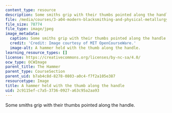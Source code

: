 ```yaml
---
content_type: resource
description: Some smiths grip with their thumbs pointed along the handle.
file: /media/courses/3-a04-modern-blacksmithing-and-physical-metallurgy-fall-2008/2c9115efc7a537360927a63c95a2aa93_012.jpg
file_size: 78774
file_type: image/jpeg
image_metadata:
  caption: Some smiths grip with their thumbs pointed along the handle.
  credit: 'Credit: Image courtesy of MIT OpenCourseWare.'
  image-alt: A hammer held with the thumb along the handle.
learning_resource_types: []
license: https://creativecommons.org/licenses/by-nc-sa/4.0/
ocw_type: OCWImage
parent_title: The Hammer
parent_type: CourseSection
parent_uid: b7ab4c8d-8278-0803-a0c4-f7f2a105e387
resourcetype: Image
title: A hammer held with the thumb along the handle
uid: 2c9115ef-c7a5-3736-0927-a63c95a2aa93
---
```

Some smiths grip with their thumbs pointed along the handle.